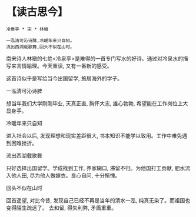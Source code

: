 # 【读古思今】
~~~
冷泉亭 * 宋 * 林稹

一泓清可沁诗脾,冷暖年来只自知。  
流出西湖载歌舞,回头不似在山时。
~~~

南宋诗人林稹的七绝<冷泉亭>是难得的一首专门写水的好诗。通过对冷泉水的描写来言情喻理。今天重读, 又有一番新的感受。

这首诗似乎是写给当今出国留学, 旅居海外的学子。

一泓清可沁诗脾 

想当年我们大学刚刚毕业, 天真正直, 胸怀大志, 雄心勃勃, 希望能在工作岗位上大显身手。

冷暖年来只自知 

进入社会以后, 发现理想和现实差距很大, 书本知识不能学以致用。工作中难免遇到困难挫折。

流出西湖载歌舞 

只好选择出国留学。学成找到工作, 养家糊口, 滞留不归。为他国打工贡献, 肥水流入他人田, 尽为他人做嫁衣。良心自问, 十分惭愧。

回头不似在山时 

回首遥望, 对比今昔, 发现自己已经不再是当年的清水一泓, 纯真无染了。而祖国也变得陌生疏远了。 去和留, 得失利弊, 矛盾重重。
